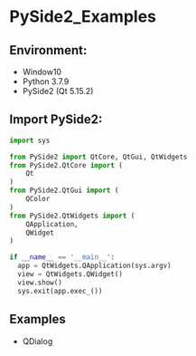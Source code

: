 # PySide2_Examples
## Environment:
* Window10
* Python 3.7.9
* PySide2 (Qt 5.15.2)

## Import PySide2:
```Python
import sys

from PySide2 import QtCore, QtGui, QtWidgets
from PySide2.QtCore import (
    Qt
)
from PySide2.QtGui import (
    QColor
)
from PySide2.QtWidgets import (
    QApplication,
    QWidget
)

if __name__ == '__main__':
  app = QtWidgets.QApplication(sys.argv)
  view = QtWidgets.QWidget()
  view.show()
  sys.exit(app.exec_())
```

## Examples 
* QDialog
